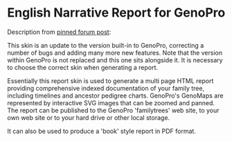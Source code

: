 # English Narrative Report for GenoPro

Description from [pinned forum post][narrative]:

This skin is an update to the version built-in to GenoPro, correcting
a number of bugs and adding many more new features.  Note that the
version within GenoPro is not replaced and this one sits alongside it.
It is necessary to choose the correct skin when generating a report.

Essentially this report skin is used to generate a multi page HTML
report providing comprehensive indexed documentation of your family
tree, including timelines and ancestor pedigree charts. GenoPro's
GenoMaps are represented by interactive SVG images that can be zoomed
and panned. The report can be published to the GenoPro 'familytrees' web
site, to your own web site or to your hard drive or other local storage.

It can also be used to produce a 'book' style report in PDF format.

[narrative]: http://support.genopro.com/Topic28332.aspx

